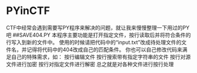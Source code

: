 # PYinCTF
CTF中经常会遇到需要写PY程序来解决的问题，就让我来慢慢整理一下用过的PY吧
##SAVE404.PY
本程序主要功能是打开指定文件，按行读取后并将符合条件的行写入到新的文件中。
使用的时候请把代码中的“input.txt”改成待处理文件的文件名，并记得将代码中的404改成自己的匹配条件。
你也可以自己修改代码来满足自己的特殊需求，如：
	按行编辑文件
	按行搜索带有指定字符串的文件
	按行对源文件进行加密
	按行对指定文件进行解密
	总之就是对各种文件进行按行处理
